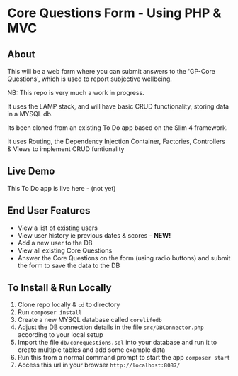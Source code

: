# Core Questions Form - Using PHP & MVC

## About
This will be a web form where you can submit answers to the 'GP-Core Questions', which is used to report subjective wellbeing. 

NB: This repo is very much a work in progress.

It uses the LAMP stack, and will have basic CRUD functionality, storing data in a MYSQL db.

Its been cloned from an existing To Do app based on the Slim 4 framework.

It uses Routing, the Dependency Injection Container, Factories, Controllers & Views to implement CRUD funtionality

## Live Demo
This To Do app is live here - (not yet)

## End User Features
- View a list of existing users
- View user history ie previous dates & scores - **NEW!**
- Add a new user to the DB
- View all existing Core Questions
- Answer the Core Questions on the form (using radio buttons) and submit the form to save the data to the DB

## To Install & Run Locally
1. Clone repo locally & `cd` to directory
2. Run `composer install`
3. Create a new MYSQL database called `corelifedb`
4. Adjust the DB connection details in the file `src/DBConnector.php` according to your local setup
5. Import the file `db/corequestions.sql` into your database and run it to create multiple tables and add some example data
6. Run this from a normal command prompt to start the app `composer start`
7. Access this url in your browser `http://localhost:8087/`

